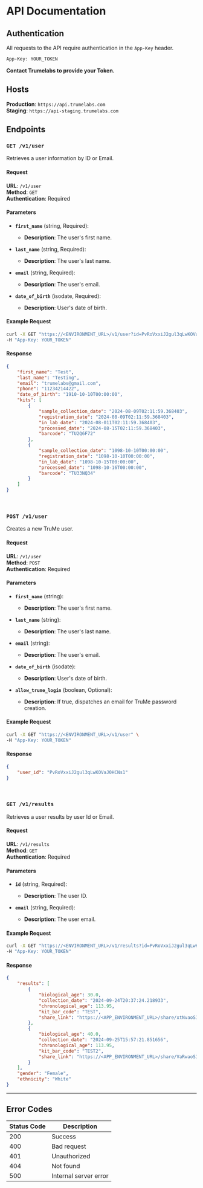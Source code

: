 # API Documentation

## Authentication

All requests to the API require authentication in the `App-Key` header.

```bash
App-Key: YOUR_TOKEN
```

**Contact Trumelabs to provide your Token.**

## Hosts
**Production**: `https://api.trumelabs.com`  
**Staging**: `https://api-staging.trumelabs.com`  

## Endpoints

### `GET /v1/user`

Retrieves a user information by ID or Email.

#### Request

**URL**: `/v1/user`  
**Method**: `GET`  
**Authentication**: Required

#### Parameters

- **`first_name`** (string, Required):  
  - **Description**: The user's first name.

- **`last_name`** (string, Required):  
  - **Description**: The user's last name.

- **`email`** (string, Required):  
  - **Description**: The user's email.

- **`date_of_birth`** (isodate, Required):  
  - **Description**: User's date of birth.

#### Example Request

```bash
curl -X GET "https://<ENVIRONMENT_URL>/v1/user?id=PvRoVxxiJ2gul3qLwKOVaJ0HCNs1" \
-H "App-Key: YOUR_TOKEN"
```

#### Response

```json
{
	"first_name": "Test",
	"last_name": "Testing",
	"email": "trumelabs@gmail.com",
	"phone": "11234214422",
	"date_of_birth": "1910-10-10T00:00:00",
	"kits": [
		{
			"sample_collection_date": "2024-08-09T02:11:59.368403",
			"registration_date": "2024-08-09T02:11:59.368403",
			"in_lab_date": "2024-08-011T02:11:59.368403",
			"processed_date": "2024-08-15T02:11:59.368403",
			"barcode": "TU2Q6F72"
		},
		{
			"sample_collection_date": "1098-10-10T00:00:00",
			"registration_date": "1098-10-10T00:00:00",
			"in_lab_date": "1098-10-15T00:00:00",
			"processed_date": "1098-10-16T00:00:00",
			"barcode": "TU33NQ34"
		}
	]
}
```

&nbsp;
### `POST /v1/user`

Creates a new TruMe user.

#### Request

**URL**: `/v1/user`  
**Method**: `POST`  
**Authentication**: Required

#### Parameters

- **`first_name`** (string): 
  - **Description**: The user's first name.

- **`last_name`** (string): 
  - **Description**: The user's last name.

- **`email`** (string): 
  - **Description**: The user's email.

- **`date_of_birth`** (isodate): 
  - **Description**: User's date of birth.

- **`allow_trume_login`** (boolean, Optional): 
  - **Description**: If true, dispatches an email for TruMe password creation.


#### Example Request

```bash
curl -X GET "https://<ENVIRONMENT_URL>/v1/user" \
-H "App-Key: YOUR_TOKEN"
```

#### Response

```json
{
	"user_id": "PvRoVxxiJ2gul3qLwKOVaJ0HCNs1"
}
```


&nbsp;
### `GET /v1/results`

Retrieves a user results by user Id or Email.

#### Request

**URL**: `/v1/results`  
**Method**: `GET`  
**Authentication**: Required

#### Parameters

- **`id`** (string, Required):  
  - **Description**: The user ID.

- **`email`** (string, Required):  
  - **Description**: The user email.

#### Example Request

```bash
curl -X GET "https://<ENVIRONMENT_URL>/v1/results?id=PvRoVxxiJ2gul3qLwKOVaJ0HCNs1" \
-H "App-Key: YOUR_TOKEN"
```

#### Response

```json
{
	"results": [
		{
			"biological_age": 30.0,
			"collection_date": "2024-09-24T20:37:24.218933",
			"chronological_age": 113.95,
			"kit_bar_code": "TEST",
			"share_link": "https://<APP_ENVIRONMENT_URL>/share/xtNvaoS11vcyP"
		},
		{
			"biological_age": 40.0,
			"collection_date": "2024-09-25T15:57:21.851656",
			"chronological_age": 113.95,
			"kit_bar_code": "TEST2",
			"share_link": "https://<APP_ENVIRONMENT_URL>/share/VaRwaoS11vcyP"
		}
	],
	"gender": "Female",
	"ethnicity": "White"
}
```

---

## Error Codes

| Status Code | Description               |
| ----------- | ------------------------- |
| 200         | Success                   |
| 400         | Bad request               |
| 401         | Unauthorized              |
| 404         | Not found                 |
| 500         | Internal server error      |


